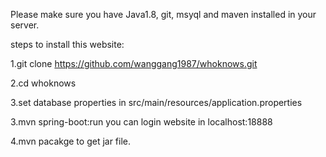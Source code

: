 Please make sure you have Java1.8, git, msyql and maven installed in your server.

steps to install this website:

1.git clone https://github.com/wanggang1987/whoknows.git

2.cd whoknows

3.set database properties in src/main/resources/application.properties

3.mvn spring-boot:run
you can login website in localhost:18888

4.mvn pacakge to get jar file.
